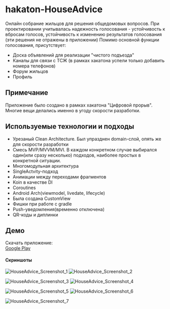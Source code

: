 # hakaton-HouseAdvice
Онлайн собрание жильцов для решения общедомовых вопросов.
При проектировании учитывалась надежность голосования - устойчивость к вбросам голосов, устойчивость к изменению результатов голосования (эти решения не отражены в приложении)
Помимо основной функции голосования, присутствует:
- Доска объявлений для реализации "чистого подъезда"
- Каналы для связи с ТСЖ (в рамках хакатона успели только добавить номера телефонов)
- Форум жильцов
- Профиль


## Примечание
Приложение было создано в рамках хакатона "Цифровой прорыв". Многие вещи делались именно в угоду скорости разработки.


## Используемые технологии и подходы 
- Урезаный Clean Architecture. Был упразднен domain-слой, опять же для скорости разработки
- Смесь MVP/MVVM/MVI. В каждом конкретном случае выбирался один(или сразу несколько) подходов, наиболее простых в конкретной ситуации.
- Многомодульная архитектура
- SingleActvity-подход
- Анимации между переходами фрагментов
- Koin в качестве DI
- Coroutines
- Android Arch(viewmodel, livedate, lifecycle)
- Была создана CustomView
- Фишки при работе с gradle
- Push-уведомления(временно отключена)
- QR-коды и диплинки

## Демо

Скачать приложение:  
[Google Play](https://play.google.com/store/apps/details?id=ru.endroad.houseadvice&hl=ru&gl=US)

#### Скриншоты
![HouseAdvice_Screenshot_1](https://user-images.githubusercontent.com/42086955/111638149-a732e080-882c-11eb-8aaa-e74133ec1e21.jpg)
![HouseAdvice_Screenshot_2](https://user-images.githubusercontent.com/42086955/111638152-a7cb7700-882c-11eb-96a9-ab6f45108449.jpg)

![HouseAdvice_Screenshot_3](https://user-images.githubusercontent.com/42086955/111638154-a8640d80-882c-11eb-8403-3662c346cd5f.jpg)
![HouseAdvice_Screenshot_4](https://user-images.githubusercontent.com/42086955/111638156-a8640d80-882c-11eb-997f-972f55ba8cd3.jpg)

![HouseAdvice_Screenshot_5](https://user-images.githubusercontent.com/42086955/111638159-a8640d80-882c-11eb-94a8-994848e8c23d.jpg)
![HouseAdvice_Screenshot_6](https://user-images.githubusercontent.com/42086955/111638164-a8fca400-882c-11eb-8500-5661142926b6.jpg)

![HouseAdvice_Screenshot_7](https://user-images.githubusercontent.com/42086955/111638165-a8fca400-882c-11eb-8ba5-3a420bcaa59c.jpg)
